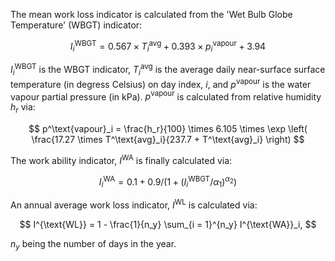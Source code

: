 The mean work loss indicator is calculated from the 'Wet Bulb Globe Temperature' (WBGT) indicator:

$$
I^\text{WBGT}_i = 0.567 \times T^\text{avg}_i + 0.393 \times p^\text{vapour}_i + 3.94
$$

$I^\text{WBGT}_i$ is the WBGT indicator, $T^\text{avg}_i$ is the average daily near-surface surface temperature (in degress Celsius) on day index, $i$, and $p^\text{vapour}$
is the water vapour partial pressure (in kPa). $p^\text{vapour}$ is calculated from relative humidity $h_r$ via:

$$
p^\text{vapour}_i = \frac{h_r}{100} \times 6.105 \times \exp \left( \frac{17.27 \times T^\text{avg}_i}{237.7 + T^\text{avg}_i} \right)
$$

The work ability indicator, $I^{\text{WA}}$ is finally calculated via:

$$
I^{\text{WA}}_i = 0.1 + 0.9 / \left( 1 + (I^\text{WBGT}_i / \alpha_1)^{\alpha_2} \right)
$$

An annual average work loss indicator, $I^{\text{WL}}$ is calculated via:

$$
I^{\text{WL}} = 1 - \frac{1}{n_y} \sum_{i = 1}^{n_y} I^{\text{WA}}_i,
$$

$n_y$ being the number of days in the year.
